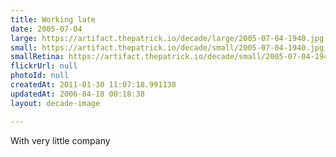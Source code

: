 ```yaml
---
title: Working late
date: 2005-07-04
large: https://artifact.thepatrick.io/decade/large/2005-07-04-1940.jpg
small: https://artifact.thepatrick.io/decade/small/2005-07-04-1940.jpg
smallRetina: https://artifact.thepatrick.io/decade/small/2005-07-04-1940@2x.jpg
flickrUrl: null
photoId: null
createdAt: 2011-01-30 11:07:18.991138
updatedAt: 2006-04-18 00:18:38
layout: decade-image

---
```

With very little company
